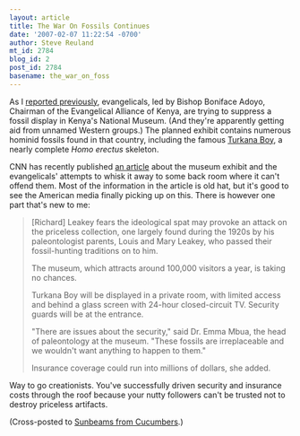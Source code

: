 ```yaml
---
layout: article
title: The War On Fossils Continues
date: '2007-02-07 11:22:54 -0700'
author: Steve Reuland
mt_id: 2784
blog_id: 2
post_id: 2784
basename: the_war_on_foss
---
```

<img src="http://i.a.cnn.net/cnn/2007/TECH/science/02/06/kenya.fossildebate.ap/story.turkana.ap.jpg" alt="" style="float:left;" />As I [reported previously](/archives/2007/01/update-on-kenya.html), evangelicals, led by Bishop Boniface Adoyo, Chairman of the Evangelical Alliance of Kenya, are trying to suppress a fossil display in Kenya's National Museum.  (And they're apparently getting aid from unnamed Western groups.)  The planned exhibit contains numerous hominid fossils found in that country, including the famous [Turkana Boy](http://en.wikipedia.org/wiki/Turkana_boy), a nearly complete _Homo erectus_ skeleton.

CNN has recently published [an article](http://edition.cnn.com/2007/TECH/science/02/06/kenya.fossildebate.ap/index.html) about the museum exhibit and the evangelicals' attempts to whisk it away to some back room where it can't offend them.  Most of the information in the article is old hat, but it's good to see the American media finally picking up on this.  There is however one part that's new to me:

> \[Richard\] Leakey fears the ideological spat may provoke an attack on the priceless collection, one largely found during the 1920s by his paleontologist parents, Louis and Mary Leakey, who passed their fossil-hunting traditions on to him.
> 
> The museum, which attracts around 100,000 visitors a year, is taking no chances.
> 
> Turkana Boy will be displayed in a private room, with limited access and behind a glass screen with 24-hour closed-circuit TV. Security guards will be at the entrance.
> 
> "There are issues about the security," said Dr. Emma Mbua, the head of paleontology at the museum. "These fossils are irreplaceable and we wouldn't want anything to happen to them."
> 
> Insurance coverage could run into millions of dollars, she added.

Way to go creationists.  You've successfully driven security and insurance costs through the roof because your nutty followers can't be trusted not to destroy priceless artifacts.  

(Cross-posted to [Sunbeams from Cucumbers](http://stevereuland.blogspot.com/2007/02/war-on-fossils-continues.html).)
